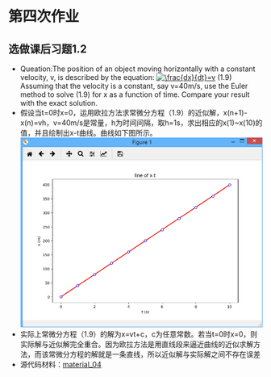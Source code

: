 # 第四次作业
## 选做课后习题1.2
* Queation:The position of an object moving horizontally with a constant velocity, v, is described by the equation:
<a href="http://www.codecogs.com/eqnedit.php?latex=\frac{dx}{dt}=v" target="_blank"><img src="http://latex.codecogs.com/gif.latex?\frac{dx}{dt}=v" title="\frac{dx}{dt}=v" /></a> (1.9)
Assuming that the velocity is a constant, say v=40m/s, use the Euler method to solve (1.9) for x as a function of time. Compare your result with the exact solution.
* 假设当t=0时x=0，运用欧拉方法求常微分方程（1.9）的近似解，x(n+1)-x(n)=vh，v=40m/s是常量，h为时间间隔，取h=1s，求出相应的x(1)~x(10)的值，并且绘制出x-t曲线。曲线如下图所示。
![question12](https://github.com/spaceandnight/compuational_physics_N2015301020065/blob/master/QQ%E6%88%AA%E5%9B%BE20170929190333.png)
* 实际上常微分方程（1.9）的解为x=vt+c，c为任意常数。若当t=0时x=0，则实际解与近似解完全重合。因为欧拉方法是用直线段来逼近曲线的近似求解方法，而该常微分方程的解就是一条直线，所以近似解与实际解之间不存在误差
* 源代码材料：[material_04](https://github.com/spaceandnight/compuational_physics_N2015301020065/blob/master/question12.py)
